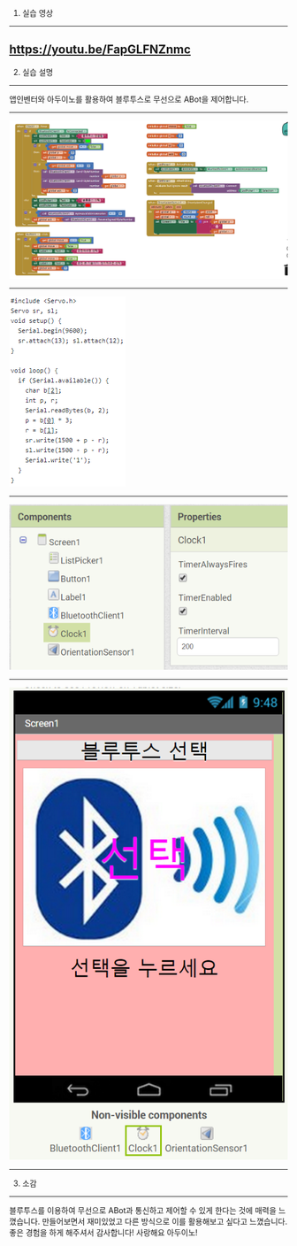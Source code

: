 1. 실습 영상
---
https://youtu.be/FapGLFNZnmc
---
2. 실습 설명
---
앱인벤터와 아두이노를 활용하여 블루투스로 무선으로 ABot을 제어합니다.
***
![1](/Source/0.PNG)
***
![1](/Source/1.png)
***
![1](/Source/2.png)
***
![1](/Source/3.png)
***

3. 소감
---
블루투스를 이용하여 무선으로 ABot과 통신하고 제어할 수 있게 한다는 것에 매력을 느꼈습니다.
만들어보면서 재미있었고 다른 방식으로 이를 활용해보고 싶다고 느꼈습니다.
좋은 경험을 하게 해주셔서 감사합니다! 사랑해요 아두이노!

